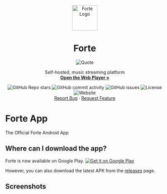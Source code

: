 <div align="center">
    <a href="https://github.com/kaangiray26/forte-app">
        <img src="https://raw.githubusercontent.com/kaangiray26/forte-app/main/src/public/images/app-icon.png" alt="Forte Logo" width="80" height="80">
    </a>
    <h1 align="center">Forte</h1>
    <img alt="Quote" src="https://img.shields.io/badge/OWN%20YOUR%20MUSIC-blue?style=flat-square">
    <p align="center">
        Self-hosted, music streaming platform
        <br />
        <a href="https://forte.buzl.uk/"><strong>Open the Web Player »</strong></a>
        <br />
        <div align="center">
            <img alt="GitHub Repo stars" src="https://img.shields.io/github/stars/kaangiray26/forte?style=flat-square">
            <img alt="GitHub commit activity" src="https://img.shields.io/github/commit-activity/m/kaangiray26/forte?style=flat-square">
            <img alt="GitHub issues" src="https://img.shields.io/github/issues/kaangiray26/forte?style=flat-square">
            <img alt="License" src="https://img.shields.io/github/license/kaangiray26/forte.svg?style=flat-square">
            <img alt="Website" src="https://img.shields.io/website?down_color=red&down_message=offline&style=flat-square&up_color=success&up_message=online&url=https%3A%2F%2Fforte.buzl.uk">
        </div>
        <a href="https://github.com/kaangiray26/forte/issues">Report Bug</a>
        ·
        <a href="https://github.com/kaangiray26/forte/issues">Request Feature</a>
    </p>
</div>

# Forte App
The Official Forte Android App

## Where can I download the app?
Forte is now available on Google Play.
<a href='https://play.google.com/store/apps/details?id=forte.buzl.uk&pcampaignid=pcampaignidMKT-Other-global-all-co-prtnr-py-PartBadge-Mar2515-1'><img alt='Get it on Google Play' src='https://play.google.com/intl/en_us/badges/static/images/badges/en_badge_web_generic.png'/></a>

However, you can also download the latest APK from the [releases](https://github.com/kaangiray26/forte-app/releases) page.

## Screenshots